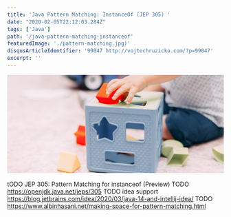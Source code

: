 ```yaml
---
title: 'Java Pattern Matching: InstanceOf (JEP 305) '
date: "2020-02-05T22:12:03.284Z"
tags: ['Java']
path: '/java-pattern-matching-instanceof'
featuredImage: './pattern-matching.jpg)'
disqusArticleIdentifier: '99047 http://vojtechruzicka.com/?p=99047'
excerpt: ''
---
```


![Java Pattern Matching InstanceOf](./pattern-matching.jpg)



tODO JEP 305: Pattern Matching for instanceof (Preview)
TODO https://openjdk.java.net/jeps/305
TODO idea support https://blog.jetbrains.com/idea/2020/03/java-14-and-intellij-idea/
TODO https://www.albinhasani.net/making-space-for-pattern-matching.html